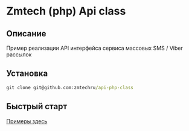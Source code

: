 # Zmtech (php) Api class

## Описание

Пример реализации API интерфейса сервиса массовых SMS / Viber рассылок

## Установка
```cmd
git clone git@github.com:zmtechru/api-php-class
```
## Быстрый старт

[Примеры здесь](index.php)